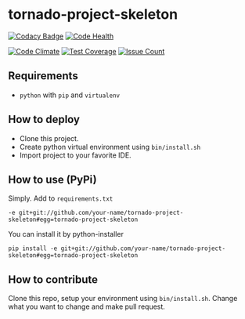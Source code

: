 # tornado-project-skeleton

[![Codacy Badge](https://api.codacy.com/project/badge/grade/6f762df8132e478c9934ec0a2be595d8)](https://www.codacy.com/app/SuderPawel/tornado-project-skeleton)
[![Code Health](https://landscape.io/github/SuderPawel/tornado-project-skeleton/master/landscape.svg?style=flat)](https://landscape.io/github/SuderPawel/tornado-project-skeleton/master)

[![Code Climate](https://codeclimate.com/github/SuderPawel/tornado-project-skeleton/badges/gpa.svg)](https://codeclimate.com/github/SuderPawel/tornado-project-skeleton)
[![Test Coverage](https://codeclimate.com/github/SuderPawel/tornado-project-skeleton/badges/coverage.svg)](https://codeclimate.com/github/SuderPawel/tornado-project-skeleton/coverage)
[![Issue Count](https://codeclimate.com/github/SuderPawel/tornado-project-skeleton/badges/issue_count.svg)](https://codeclimate.com/github/SuderPawel/tornado-project-skeleton)

## Requirements

* `python` with `pip` and `virtualenv`

## How to deploy

* Clone this project.
* Create python virtual environment using `bin/install.sh`
* Import project to your favorite IDE.

## How to use (PyPi)

Simply. Add to `requirements.txt`

    -e git+git://github.com/your-name/tornado-project-skeleton#egg=tornado-project-skeleton

You can install it by python-installer

    pip install -e git+git://github.com/your-name/tornado-project-skeleton#egg=tornado-project-skeleton

## How to contribute

Clone this repo, setup your environment using `bin/install.sh`. Change what you want to change and make pull request.
